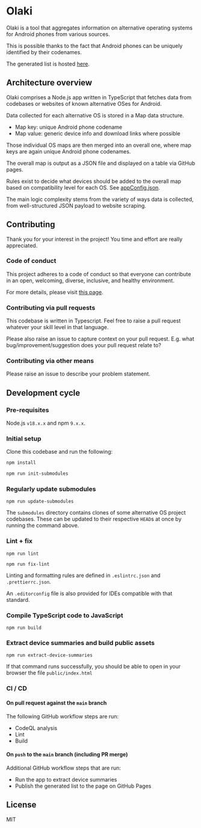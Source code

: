 # Olaki

Olaki is a tool that aggregates information on alternative operating systems for Android phones from various sources.

This is possible thanks to the fact that Android phones can be uniquely identified by their codenames.

The generated list is hosted [here](https://kedio-labs.github.io/olaki).

## Architecture overview

Olaki comprises a Node.js app written in TypeScript that fetches data from codebases or websites of known alternative OSes for Android.

Data collected for each alternative OS is stored in a Map data structure.
- Map key: unique Android phone codename
- Map value: generic device info and download links where possible 

Those individual OS maps are then merged into an overall one, where map keys are again unique Android phone codenames.

The overall map is output as a JSON file and displayed on a table via GitHub pages.

Rules exist to decide what devices should be added to the overall map based on compatibility level for each OS. See [appConfig.json](./appConfig.json).

The main logic complexity stems from the variety of ways data is collected, from well-structured JSON payload to website scraping.

## Contributing

Thank you for your interest in the project! You time and effort are really appreciated.

### Code of conduct

This project adheres to a code of conduct so that everyone can contribute in an open, welcoming, diverse, inclusive, and healthy environment.

For more details, please visit [this page](https://www.contributor-covenant.org/version/2/1/code_of_conduct/).

### Contributing via pull requests

This codebase is written in Typescript. Feel free to raise a pull request whatever your skill level in that language.

Please also raise an issue to capture context on your pull request. E.g. what bug/improvement/suggestion does your pull request relate to?

### Contributing via other means

Please raise an issue to describe your problem statement.

## Development cycle

### Pre-requisites

Node.js `v18.x.x` and npm `9.x.x`.

### Initial setup

Clone this codebase and run the following:

```bash
npm install

npm run init-submodules
```

### Regularly update submodules

`npm run update-submodules`

The `submodules` directory contains clones of some alternative OS project codebases. These can be updated to their respective `HEAD`s at once by running the command above. 

### Lint + fix

`npm run lint`

`npm run fix-lint`

Linting and formatting rules are defined in `.eslintrc.json` and `.prettierrc.json`.

An `.editorconfig` file is also provided for IDEs compatible with that standard.

### Compile TypeScript code to JavaScript

`npm run build`

### Extract device summaries and build public assets

`npm run extract-device-summaries`

If that command runs successfully, you should be able to open in your browser the file `public/index.html` 

### CI / CD

#### On pull request against the `main` branch

The following GitHub workflow steps are run:
- CodeQL analysis
- Lint
- Build

#### On `push` to the `main` branch (including PR merge)

Additional GitHub workflow steps that are run:
- Run the app to extract device summaries
- Publish the generated list to the page on GitHub Pages

## License

MIT

